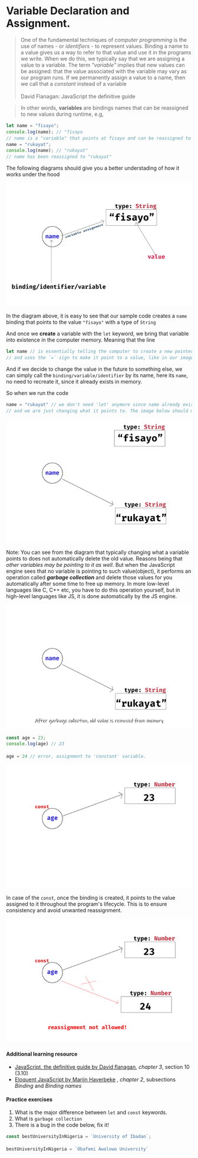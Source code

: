 # Variable Declaration and Assignment.

> One of the fundamental techniques of *computer programming* is the use of names - or *identifiers* - to represent values. Binding a name to a value gives us a way to refer to that value and use it in the programs we write. When we do this, we typically say that we are assigning a value to a variable. The term *"variable"* implies that new values can be assigned: that the value associated with the variable may vary as our program runs. If we permanently assign a value to a name, then we call that a *constant* instead of a variable <br><br> David Flanagan: JavaScript the definitive guide


> In other words, **variables** are bindings names that can be reassigned to new values during runtime, e.g, 
```javascript
let name = "fisayo";
console.log(name); // "fisayo
// name is a "variable" that points at fisayo and can be reassigned to a new value
name = "rukayat";
console.log(name); // "rukayat"
// name has been reassigned to "rukayat"
```
The following diagrams should give you a better understading of how it works under the hood

![variable](./images/v1.png)

In the diagram above, it is easy to see that our sample code creates a `name` binding that points to the value `"fisayo"` with a type of `String`

And once we **create** a variable with the `let` keyword, we bring that variable into existence in the computer memory. Meaning that the line 
```javascript
let name // is essentially telling the computer to create a new pointer in memory, 
// and uses the `=` sign to make it point to a value, like in our image above.
``` 

And if we decide to change the value in the future to something else, we can simply call the `binding/variable/identifier` by its name, here its `name`, no need to recreate it, since it already exists in memory. 

So when we run the code 
```javascript
name = "rukayat" // we don't need 'let' anymore since name already exist in memory, 
// and we are just changing what it points to. The image below should make it clear.
```
![variable2](./images/v2.png)

Note: You can see from the diagram that typically changing what a variable points to does not automatically delete the old value. Reasons being that *other variables may be pointing to it as well*. But when the JavaScript engine sees that no variable is pointing to such value(object), it performs an operation called ***garbage collection*** and delete those values for you automatically after some time to free up memory. In more low-level languages like C, C++ etc, you have to do this operation yourself, but in high-level languages like JS, it is done automatically by the JS engine.

![](./images/v3.png)

```javascript
const age = 23;
console.log(age) // 23

age = 24 // error, assignment to 'constant' variable.
```
![](./images/v4.png)

In case of the `const`, once the binding is created, it points to the value assigned to it throughout the program's lifecycle. This is to ensure consistency and avoid unwanted reassignment. 

![](./images/v5.png)

#### Additional learning resource
- [JavaScript, the definitive guide by David flanagan](https://www.oreilly.com/library/view/javascript-the-definitive/9781491952016/), *chapter 3*, section 10 (3.10)
- [Eloquent JavaScript by Marijn Haverbeke](https://eloquentjavascript.net/02_program_structure.html) , *chapter 2*, subsections *Binding* and *Binding names*


#### Practice exercises

1. What is the major difference between `let` and `const` keywords.
2. What is `garbage collection`
3. There is a bug in the code below, fix it!
```javascript
const bestUniversityInNigeria = `University of Ibadan`;

bestUniversityInNigeria = `Obafemi Awolowo University`
```